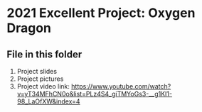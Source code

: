 # 2021 Excellent Project: Oxygen Dragon
## File in this folder
1. Project slides
2. Project pictures
3. Project video link: https://www.youtube.com/watch?v=yT34MFhCN0o&list=PLz4S4_giTMYoGs3-__g1KI1-98_LaOfXW&index=4
